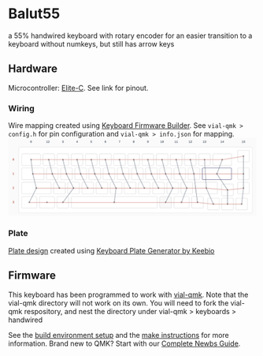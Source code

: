 # Balut55
a 55% handwired keyboard with rotary encoder
for an easier transition to a keyboard without numkeys, but still has arrow keys

## Hardware
Microcontroller: [Elite-C](https://deskthority.net/wiki/Elite-C). See link for pinout.

### Wiring
Wire mapping created using [Keyboard Firmware Builder](https://kbfirmware.com/).
See `vial-qmk > config.h` for pin configuration and `vial-qmk > info.json` for mapping.
![wiring](wiring.png)

### Plate
[Plate design](./hardware/kbplate.svg) created using [Keyboard Plate Generator by Keebio](https://plate.keeb.io/)

## Firmware
This keyboard has been programmed to work with [vial-qmk](https://github.com/vial-kb/vial-qmk). Note that the vial-qmk directory will not work on its own. You will need to fork the vial-qmk respository, and nest the directory under vial-qmk > keyboards > handwired

See the [build environment setup](https://docs.qmk.fm/#/getting_started_build_tools) and the [make instructions](https://docs.qmk.fm/#/getting_started_make_guide) for more information. Brand new to QMK? Start with our [Complete Newbs Guide](https://docs.qmk.fm/#/newbs).